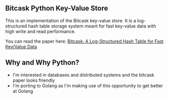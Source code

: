 ## Bitcask Python Key-Value Store

This is an implementation of the Bitcask key-value store. It is a log-structured 
hash table storage system meant for fast key-value data with high write and read performance.

You can read the paper here: [Bitcask: A Log-Structured Hash Table for Fast Key/Value Data](https://riak.com/assets/bitcask-intro.pdf)

## Why and Why Python?
- I'm interested in databases and distributed systems and the bitcask paper looks friendly
- I'm porting to Golang as I'm making use of this opportunity to get better at Golang